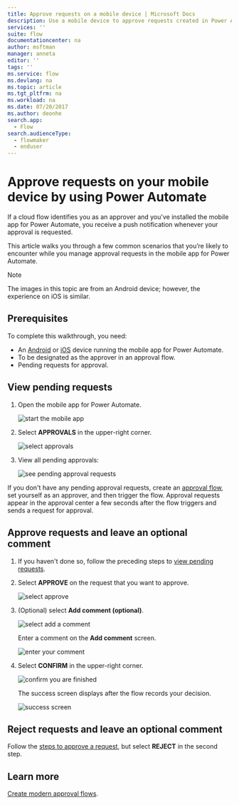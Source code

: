 ```yaml
---
title: Approve requests on a mobile device | Microsoft Docs
description: Use a mobile device to approve requests created in Power Automate.
services: ''
suite: flow
documentationcenter: na
author: msftman
manager: anneta
editor: ''
tags: ''
ms.service: flow
ms.devlang: na
ms.topic: article
ms.tgt_pltfrm: na
ms.workload: na
ms.date: 07/20/2017
ms.author: deonhe
search.app: 
  - Flow
search.audienceType: 
  - flowmaker
  - enduser
---
```

# Approve requests on your mobile device by using Power Automate

If a cloud flow identifies you as an approver and you've installed the mobile app for Power Automate, you receive a push notification whenever your approval is requested.

This article walks you through a few common scenarios that you’re likely to encounter while you manage approval requests in the mobile app for Power Automate.

> [!NOTE]
> The images in this topic are from an Android device; however, the experience on iOS is similar.
> 
> 

## Prerequisites
To complete this walkthrough, you need:

* An [Android](https://aka.ms/flowmobiledocsandroid) or [iOS](https://aka.ms/flowmobiledocsios) device running the mobile app for Power Automate.
* To be designated as the approver in an approval flow.
* Pending requests for approval.

## View pending requests
1. Open the mobile app for Power Automate.
   
    ![start the mobile app](./media/mobile-approvals/open-app.png)
2. Select **APPROVALS** in the upper-right corner.
   
    ![select approvals](./media/mobile-approvals/select-approvals.png)
3. View all pending approvals:
   
    ![see pending approval requests](./media/mobile-approvals/show-pending-approval-requests.png)

If you don't have any pending approval requests, create an [approval flow](modern-approvals.md), set yourself as an approver, and then trigger the flow. Approval requests appear in the approval center a few seconds after the flow triggers and sends a request for approval.

## Approve requests and leave an optional comment
1. If you haven't done so, follow the preceding steps to [view pending requests](mobile-approvals.md#view-pending-requests).
2. Select **APPROVE** on the request that you want to approve.
   
    ![select approve](./media/mobile-approvals/select-approve.png)
3. (Optional) select **Add comment (optional)**.
   
    ![select add a comment](./media/mobile-approvals/select-add-comment.png)
   
    Enter a comment on the **Add comment** screen.
   
    ![enter your comment](./media/mobile-approvals/enter-comment-for-approval.png)
4. Select **CONFIRM** in the upper-right corner.
   
    ![confirm you are finished](./media/mobile-approvals/tap-confirm-button.png)
   
    The success screen displays after the flow records your decision.
   
    ![success screen](./media/mobile-approvals/approved.png)

## Reject requests and leave an optional comment
Follow the [steps to approve a request](mobile-approvals.md#approve-requests-and-leave-an-optional-comment), but select **REJECT** in the second step.

## Learn more
[Create modern approval flows](modern-approvals.md).

